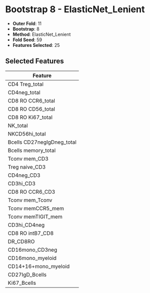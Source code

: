 # Bootstrap 8 - ElasticNet_Lenient

- **Outer Fold**: 11
- **Bootstrap**: 8
- **Method**: ElasticNet_Lenient
- **Fold Seed**: 59
- **Features Selected**: 25

## Selected Features

| Feature |
|---------|
| CD4 Treg_total |
| CD4neg_total |
| CD8 RO CCR6_total |
| CD8 RO CD56_total |
| CD8 RO Ki67_total |
| NK_total |
| NKCD56hi_total |
| Bcells CD27negIgDneg_total |
| Bcells memory_total |
| Tconv mem_CD3 |
| Treg naive_CD3 |
| CD4neg_CD3 |
| CD3hi_CD3 |
| CD8 RO CCR6_CD3 |
| Tconv mem_Tconv |
| Tconv memCCR5_mem |
| Tconv memTIGIT_mem |
| CD3hi_CD4neg |
| CD8 RO intB7_CD8 |
| DR_CD8RO |
| CD16mono_CD3neg |
| CD16mono_myeloid |
| CD14+16+mono_myeloid |
| CD27IgD_Bcells |
| Ki67_Bcells |
